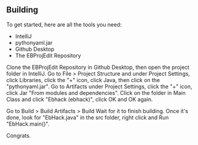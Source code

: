 ## Building
To get started, here are all the tools you need:
* IntelliJ
* pythonyaml.jar
* Github Desktop
* The EBProjEdit Repository

Clone the EBProjEdit Repository in Github Desktop, then open the project folder in IntelliJ. 
Go to File > Project Structure and under Project Settings, click Libraries, click the "+" icon, click Java, then click on the "pythonyaml.jar". 
Go to Artifacts under Project Settings, click the "+" icon, click Jar "From modules and dependencies". 
Click on the folder in Main Class and click "Ebhack (ebhack)", click OK and OK again.

Go to Build > Build Artifacts > Build
Wait for it to finish building. Once it's done, look for "EbHack.java" in the src folder, right click and Run "EbHack.main()".

Congrats.
